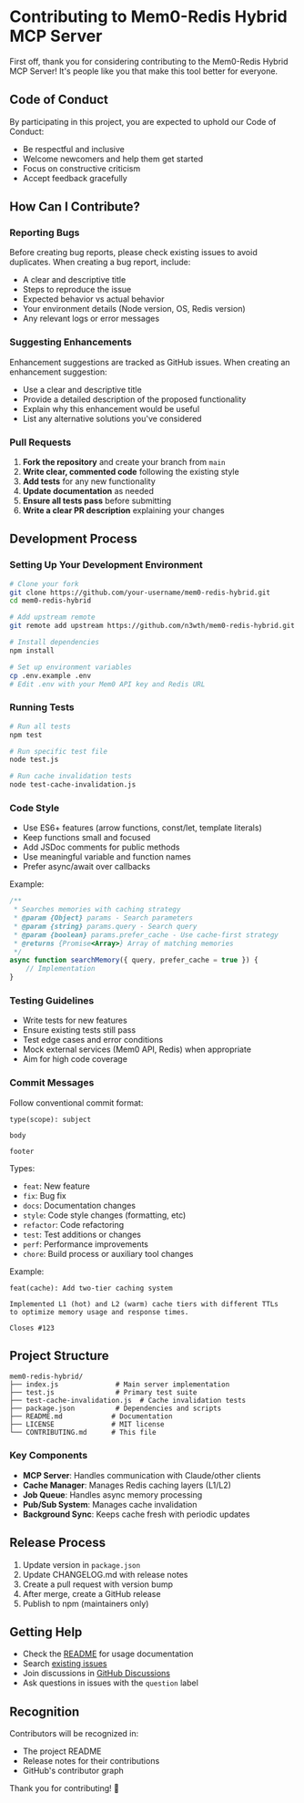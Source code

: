 # Contributing to Mem0-Redis Hybrid MCP Server

First off, thank you for considering contributing to the Mem0-Redis Hybrid MCP Server! It's people like you that make this tool better for everyone.

## Code of Conduct

By participating in this project, you are expected to uphold our Code of Conduct:
- Be respectful and inclusive
- Welcome newcomers and help them get started
- Focus on constructive criticism
- Accept feedback gracefully

## How Can I Contribute?

### Reporting Bugs

Before creating bug reports, please check existing issues to avoid duplicates. When creating a bug report, include:

- A clear and descriptive title
- Steps to reproduce the issue
- Expected behavior vs actual behavior
- Your environment details (Node version, OS, Redis version)
- Any relevant logs or error messages

### Suggesting Enhancements

Enhancement suggestions are tracked as GitHub issues. When creating an enhancement suggestion:

- Use a clear and descriptive title
- Provide a detailed description of the proposed functionality
- Explain why this enhancement would be useful
- List any alternative solutions you've considered

### Pull Requests

1. **Fork the repository** and create your branch from `main`
2. **Write clear, commented code** following the existing style
3. **Add tests** for any new functionality
4. **Update documentation** as needed
5. **Ensure all tests pass** before submitting
6. **Write a clear PR description** explaining your changes

## Development Process

### Setting Up Your Development Environment

```bash
# Clone your fork
git clone https://github.com/your-username/mem0-redis-hybrid.git
cd mem0-redis-hybrid

# Add upstream remote
git remote add upstream https://github.com/n3wth/mem0-redis-hybrid.git

# Install dependencies
npm install

# Set up environment variables
cp .env.example .env
# Edit .env with your Mem0 API key and Redis URL
```

### Running Tests

```bash
# Run all tests
npm test

# Run specific test file
node test.js

# Run cache invalidation tests
node test-cache-invalidation.js
```

### Code Style

- Use ES6+ features (arrow functions, const/let, template literals)
- Keep functions small and focused
- Add JSDoc comments for public methods
- Use meaningful variable and function names
- Prefer async/await over callbacks

Example:
```javascript
/**
 * Searches memories with caching strategy
 * @param {Object} params - Search parameters
 * @param {string} params.query - Search query
 * @param {boolean} params.prefer_cache - Use cache-first strategy
 * @returns {Promise<Array>} Array of matching memories
 */
async function searchMemory({ query, prefer_cache = true }) {
    // Implementation
}
```

### Testing Guidelines

- Write tests for new features
- Ensure existing tests still pass
- Test edge cases and error conditions
- Mock external services (Mem0 API, Redis) when appropriate
- Aim for high code coverage

### Commit Messages

Follow conventional commit format:

```
type(scope): subject

body

footer
```

Types:
- `feat`: New feature
- `fix`: Bug fix
- `docs`: Documentation changes
- `style`: Code style changes (formatting, etc)
- `refactor`: Code refactoring
- `test`: Test additions or changes
- `perf`: Performance improvements
- `chore`: Build process or auxiliary tool changes

Example:
```
feat(cache): Add two-tier caching system

Implemented L1 (hot) and L2 (warm) cache tiers with different TTLs
to optimize memory usage and response times.

Closes #123
```

## Project Structure

```
mem0-redis-hybrid/
├── index.js              # Main server implementation
├── test.js               # Primary test suite
├── test-cache-invalidation.js  # Cache invalidation tests
├── package.json          # Dependencies and scripts
├── README.md            # Documentation
├── LICENSE              # MIT license
└── CONTRIBUTING.md      # This file
```

### Key Components

- **MCP Server**: Handles communication with Claude/other clients
- **Cache Manager**: Manages Redis caching layers (L1/L2)
- **Job Queue**: Handles async memory processing
- **Pub/Sub System**: Manages cache invalidation
- **Background Sync**: Keeps cache fresh with periodic updates

## Release Process

1. Update version in `package.json`
2. Update CHANGELOG.md with release notes
3. Create a pull request with version bump
4. After merge, create a GitHub release
5. Publish to npm (maintainers only)

## Getting Help

- Check the [README](README.md) for usage documentation
- Search [existing issues](https://github.com/n3wth/mem0-redis-hybrid/issues)
- Join discussions in [GitHub Discussions](https://github.com/n3wth/mem0-redis-hybrid/discussions)
- Ask questions in issues with the `question` label

## Recognition

Contributors will be recognized in:
- The project README
- Release notes for their contributions
- GitHub's contributor graph

Thank you for contributing! 🎉